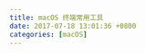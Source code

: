 ```yaml
---
title: macOS 终端常用工具
date: 2017-07-18 13:01:36 +0800
categories: [macOS]
---
```





<br>
<br>
<br>

